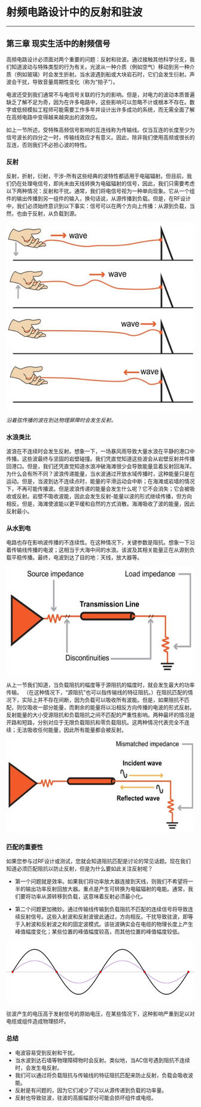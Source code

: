 # 射频电路设计中的反射和驻波

------

## 第三章 现实生活中的射频信号

高频电路设计必须面对两个重要的问题：反射和驻波。通过接触其他科学分支，我们知道波动与特殊类型的行为有关。光波从一种介质（例如空气）移动到另一种介质（例如玻璃）时会发生折射。当水波遇到船或大块岩石时，它们会发生衍射。声波会干扰，导致音量周期性变化（称为“拍子”）。

电波还受到我们通常不与电信号关联的行为的影响。但是，对电力的波动本质普遍缺乏了解不足为奇，因为在许多电路中，这些影响可以忽略不计或根本不存在。数字或低频模拟工程师可能需要工作多年并设计出许多成功的系统，而无需全面了解在高频电路中变得越来越突出的波效应。

如上一节所述，受特殊高频信号影响的互连线称为传输线。仅当互连的长度至少为信号波长的四分之一时，传输线效应才有意义。因此，除非我们使用高频或很长的互连，否则我们不必担心波的特性。

### 反射

反射，折射，衍射，干涉-所有这些经典的波特性都适用于电磁辐射。但目前，我们仍在处理电信号，即尚未由天线转换为电磁辐射的信号，因此，我们只需要考虑以下两种情况：反射和干扰。通常，我们将电信号视为一种单向现象。它从一个组件的输出传播到另一组件的输入，换句话说，从源传播到负载。但是，在RF设计中，我们必须始终意识到以下事实：信号可以在两个方向上传播：从源到负载，当然，也由于反射，从负载到源。

![c_l](imgs/RFT_ch3_pg3_1.jpg)

*沿着弦传播的波在到达物理屏障时会发生反射。*

### 水浪类比

波浪在不连续时会发生反射。想象一下，一场暴风雨导致大量水浪在平静的港口中传播。这些波最终与坚固的岩壁碰撞。我们凭直觉知道这些波会从岩壁反射并传播回港口。但是，我们还凭直觉知道水浪冲破海滩很少会导致能量显着反射回海洋。为什么会有所不同？波浪传递能量，当水波通过开放水域传播时，这种能量只是在运动。但是，当波到达不连续点时，能量的平滑运动会中断；在海滩或岩墙的情况下，不再可能传播波。但是波浪传递的能量会发生什么呢？它不会消失；它会被吸收或反射。岩壁不吸收波能，因此会发生反射-能量以波的形式继续传播，但方向相反。但是，海滩使波能以更平缓和自然的方式消散。海滩吸收了波的能量，因此反射最小。

### 从水到电

电路也存在影响波传播的不连续性。在这种情况下，关键参数是阻抗。想象一下沿着传输线传播的电波；这相当于大海中间的水浪。该波及其相关能量正在从源到负载平稳传播。最终，电波到达了目的地：天线，放大器等。

![c_l](imgs/RFT_ch3_pg3_2.jpg)

从上一节我们知道，当负载阻抗的幅度等于源阻抗的幅度时，就会发生最大的功率传输。 （在这种情况下，“源阻抗”也可以指传输线的特征阻抗。）在阻抗匹配的情况下，实际上并不存在间断，因为负载可以吸收所有波能。但是，如果阻抗不匹配，则仅吸收一部分能量，而剩余的能量将以沿相反方向传播的电波的形式反射。反射能量的大小受源阻抗和负载阻抗之间不匹配的严重性影响。两种最坏的情况是开路和短路，分别对应于无限负载阻抗和零负载阻抗。这两种情况代表完全不连续；无法吸收任何能量，因此所有能量都会被反射。

![c_l](imgs/RFT_ch3_pg3_3.jpg)

### 匹配的重要性

如果您参与过RF设计或测试，您就会知道阻抗匹配是讨论的常见话题。现在我们知道必须匹配阻抗以防止反射，但是为什么要如此关注反射呢？

* 第一个问题就是效率。如果我们将功率放大器连接到天线，则我们不希望将一半的输出功率反射回放大器。重点是产生可转换为电磁辐射的电能。通常，我们要将功率从源转移到负载，这意味着反射必须最小化。

* 第二个问题更加微妙。通过传输线传输到负载阻抗不匹配的连续信号将导致连续反射信号。这些入射波和反射波彼此通过，方向相反。干扰导致驻波，即等于入射波和反射波之和的固定波模式。该驻波确实会在电缆的物理长度上产生峰值幅度变化；某些位置的峰值幅度较高，而其他位置的峰值幅度较低。

![c_l](imgs/Standing_wave_2.gif)

驻波产生的电压高于发射信号的原始电压，在某些情况下，这种影响严重到足以对电缆或组件造成物理损坏。

### 总结
* 电波容易受到反射和干扰。
* 当水波到达石墙等物理障碍物时会反射。类似地，当AC信号遇到阻抗不连续时，会发生电反射。
* 我们可以通过将负载阻抗与传输线的特征阻抗匹配来防止反射，负载会吸收波能。
* 反射是有问题的，因为它们减少了可以从源传递到负载的功率量。
* 反射也导致驻波，驻波的高振幅部分可能会损坏组件或电缆。